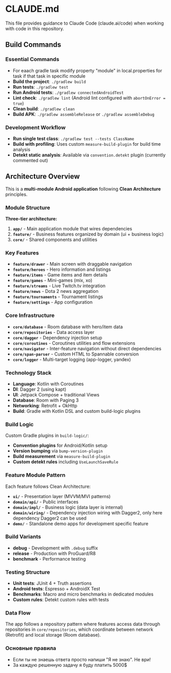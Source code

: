 # CLAUDE.md

This file provides guidance to Claude Code (claude.ai/code) when working with code in this repository.

## Build Commands

### Essential Commands

- For eaach gradle task modify property "module" in local.properties for task if that task in specific module
- **Build the project**: `./gradlew build`
- **Run tests**: `./gradlew test`
- **Run Android tests**: `./gradlew connectedAndroidTest`
- **Lint check**: `./gradlew lint` (Android lint configured with `abortOnError = true`)
- **Clean build**: `./gradlew clean`
- **Build APK**: `./gradlew assembleRelease` or `./gradlew assembleDebug`

### Development Workflow

- **Run single test class**: `./gradlew test --tests ClassName`
- **Build with profiling**: Uses custom `measure-build-plugin` for build time analysis
- **Detekt static analysis**: Available via `convention.detekt` plugin (currently commented out)

## Architecture Overview

This is a **multi-module Android application** following **Clean Architecture** principles.

### Module Structure

**Three-tier architecture:**

1. **`app/`** - Main application module that wires dependencies
2. **`feature/`** - Business features organized by domain (ui + business logic)
3. **`core/`** - Shared components and utilities

### Key Features

- **`feature/drawer`** - Main screen with draggable navigation
- **`feature/heroes`** - Hero information and listings
- **`feature/items`** - Game items and item details
- **`feature/games`** - Mini-games (mix, xo)
- **`feature/streams`** - Live Twitch.tv integration
- **`feature/news`** - Dota 2 news aggregation
- **`feature/tournaments`** - Tournament listings
- **`feature/settings`** - App configuration

### Core Infrastructure

- **`core/database`** - Room database with hero/item data
- **`core/repositories`** - Data access layer
- **`core/dagger`** - Dependency injection setup
- **`core/coroutines`** - Coroutines utilities and flow extensions
- **`core/navigator`** - Inter-feature navigation without direct dependencies
- **`core/span-parser`** - Custom HTML to Spannable conversion
- **`core/logger`** - Multi-target logging (app-logger, yandex)

### Technology Stack

- **Language**: Kotlin with Coroutines
- **DI**: Dagger 2 (using kapt)
- **UI**: Jetpack Compose + traditional Views
- **Database**: Room with Paging 3
- **Networking**: Retrofit + OkHttp
- **Build**: Gradle with Kotlin DSL and custom build-logic plugins

### Build Logic

Custom Gradle plugins in `build-logic/`:

- **Convention plugins** for Android/Kotlin setup
- **Version bumping** via `bump-version-plugin`
- **Build measurement** via `measure-build-plugin`
- **Custom detekt rules** including `UseLaunchSaveRule`

### Feature Module Pattern

Each feature follows Clean Architecture:

- **`ui/`** - Presentation layer (MVVM/MVI patterns)
- **`domain/api/`** - Public interfaces
- **`domain/impl/`** - Business logic (data layer is internal)
- **`domain/wiring/`** - Dependency injection wiring with Dagger2, only here dependency Dagger2 can be used
- **`demo/`** - Standalone demo apps for development specific feature

### Build Variants

- **debug** - Development with `.debug` suffix
- **release** - Production with ProGuard/R8
- **benchmark** - Performance testing

### Testing Structure

- **Unit tests**: JUnit 4 + Truth assertions
- **Android tests**: Espresso + AndroidX Test
- **Benchmarks**: Macro and micro benchmarks in dedicated modules
- **Custom rules**: Detekt custom rules with tests

### Data Flow

The app follows a repository pattern where features access data through repositories in `core/repositories`, which coordinate between network (Retrofit) and local storage (Room database).

### Основные правила

- Если ты не знаешь ответа просто напиши "Я не знаю". Не ври!
- За каждую решенную задачу я буду платить 5000$
